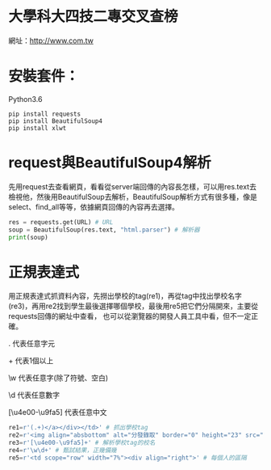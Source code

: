 大學科大四技二專交叉查榜
=========================

網址：http://www.com.tw

# 安裝套件：

Python3.6
```
pip install requests
pip install BeautifulSoup4
pip install xlwt
```

# request與BeautifulSoup4解析

先用request去查看網頁，看看從server端回傳的內容長怎樣，可以用res.text去檢視他，然後用BeautifulSoup去解析，BeautifulSoup解析方式有很多種，像是select、find_all等等，依據網頁回傳的內容再去選擇。

```python
res = requests.get(URL) # URL
soup = BeautifulSoup(res.text, "html.parser") # 解析器
print(soup)
```

# 正規表達式
用正規表達式抓資料內容，先撈出學校的tag(re1)，再從tag中找出學校名字(re3)，再用re2找到學生最後選擇哪個學校，最後用re5把它們分隔開來，主要從requests回傳的網址中查看，
也可以從瀏覽器的開發人員工具中看，但不一定正確。

. 代表任意字元

\+ 代表1個以上

\w 代表任意字(除了符號、空白)

\d 代表任意數字

[\u4e00-\u9fa5] 代表任意中文

```python
re1=r'(.+)</a></div></td>' # 抓出學校tag
re2=r'<img align="absbottom" alt="分發錄取" border="0" height="23" src="images/putdep1.png" title="分發錄取" width="23"/>' # 抓出有沒有上tag
re3=r'[\u4e00-\u9fa5]+' # 解析學校tag的校名
re4=r'\w\d+' # 甄試結果，正幾備幾
re5=r'<td scope="row" width="7%"><div align="right">' # 每個人的區隔
```